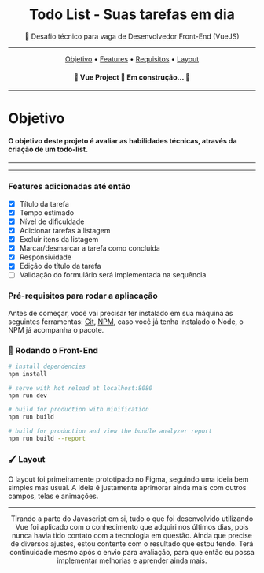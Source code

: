 <h1  align="center"> Todo List - Suas tarefas em dia </h1>


<p align="center">🚀 Desafio técnico para vaga de Desenvolvedor Front-End (VueJS)</p>

<hr>

<p align="center">
 <a href="#objetivo">Objetivo</a> •
 <a href="#features">Features</a> • 
 <a href="#requisitos">Requisitos</a> • 
 <a href="#layout">Layout</a>
</p>


<h4 align="center"> 
	🚧  Vue Project 🚀 Em construção...  🚧
</h4>
<hr>
<div id="objetivo">
	<h1>Objetivo</h1>
  <h4>O objetivo deste projeto é  avaliar as habilidades técnicas, através da criação de um todo-list.  </h4>

</div>

<hr>

</div>
<hr>

<div id="features"> 

   ### Features adicionadas até então

- [x] Título da tarefa
- [x] Tempo estimado
- [x] Nível de dificuldade
- [x] Adicionar tarefas à listagem
- [x] Excluir itens da listagem
- [x] Marcar/desmarcar a tarefa como concluída
- [x] Responsividade
- [x] Edição do título da tarefa
- [ ] Validação do formulário será implementada na sequência 
</div>


<div id="requisitos">
	
### Pré-requisitos para rodar a apliacação

Antes de começar, você vai precisar ter instalado em sua máquina as seguintes ferramentas:
[Git](https://git-scm.com), [NPM](https://docs.npmjs.com/cli/v6/commands/npm-install), caso você já tenha instalado o Node, o NPM já acompanha o pacote. 

### 🎲 Rodando o Front-End

``` bash
# install dependencies
npm install

# serve with hot reload at localhost:8080
npm run dev

# build for production with minification
npm run build

# build for production and view the bundle analyzer report
npm run build --report
```
</div>

<div id="layout">
	
###  🖌 Layout
	
 O layout foi primeiramente prototipado no Figma, seguindo uma ideia bem simples mas usual. 
 A ideia é justamente aprimorar ainda mais com outros campos, telas e animações.
 </h4>
	
</div>

<hr>


<p align="center">Tirando a parte do Javascript em si, tudo o que foi desenvolvido utilizando Vue foi aplicado com o conhecimento que adquiri nos últimos dias, pois nunca havia tido contato com a tecnologia em questão. Ainda que precise de diversos ajustes, estou contente com o resultado que estou tendo. Terá continuidade mesmo após o envio para avaliação, para que então eu possa implementar melhorias e aprender ainda mais.</p>
	
